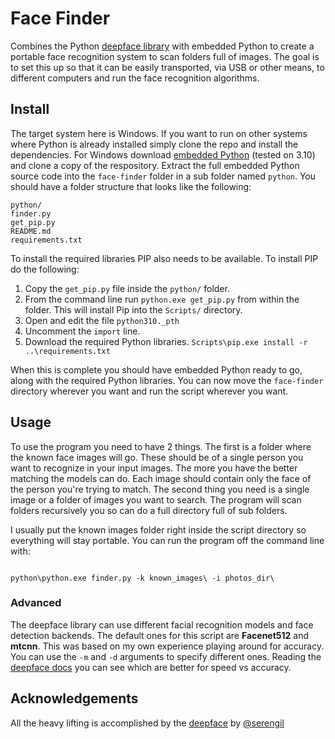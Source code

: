 # Face Finder

Combines the Python [deepface library](https://github.com/serengil/deepface) with embedded Python to create a portable face recognition system to scan folders full of images. The goal is to set this up so that it can be easily transported, via USB or other means, to different computers and run the face recognition algorithms.

## Install

The target system here is Windows. If you want to run on other systems where Python is already installed simply clone the repo and install the dependencies. For Windows download [embedded Python](https://www.python.org/downloads/windows/) (tested on 3.10) and clone a copy of the respository. Extract the full embedded Python source code into the `face-finder` folder in a sub folder named `python`. You should have a folder structure that looks like the following:

```
python/
finder.py
get_pip.py
README.md
requirements.txt
```

To install the required libraries PIP also needs to be available. To install PIP do the following:

1. Copy the `get_pip.py` file inside the `python/` folder.
2. From the command line run `python.exe get_pip.py` from within the folder. This will install Pip into the `Scripts/` directory.
3. Open and edit the file `python310._pth`
4. Uncomment the `import` line.
5. Download the required Python libraries. `Scripts\pip.exe install -r ..\requirements.txt`

When this is complete you should have embedded Python ready to go, along with the required Python libraries. You can now move the `face-finder` directory wherever you want and run the script wherever you want.

## Usage

To use the program you need to have 2 things. The first is a folder where the known face images will go. These should be of a single person you want to recognize in your input images. The more you have the better matching the models can do. Each image should contain only the face of the person you're trying to match. The second thing you need is a single image or a folder of images you want to search. The program will scan folders recursively you so can do a full directory full of sub folders.

I usually put the known images folder right inside the script directory so everything will stay portable. You can run the program off the command line with:

```

python\python.exe finder.py -k known_images\ -i photos_dir\

```

### Advanced

The deepface library can use different facial recognition models and face detection backends. The default ones for this script are __Facenet512__ and __mtcnn__. This was based on my own experience playing around for accuracy. You can use the `-m` and `-d` arguments to specify different ones. Reading the [deepface docs](https://github.com/serengil/deepface) you can see which are better for speed vs accuracy. 

## Acknowledgements

All the heavy lifting is accomplished by the [deepface](https://github.com/serengil/deepface) by [@serengil](https://github.com/serengil)
